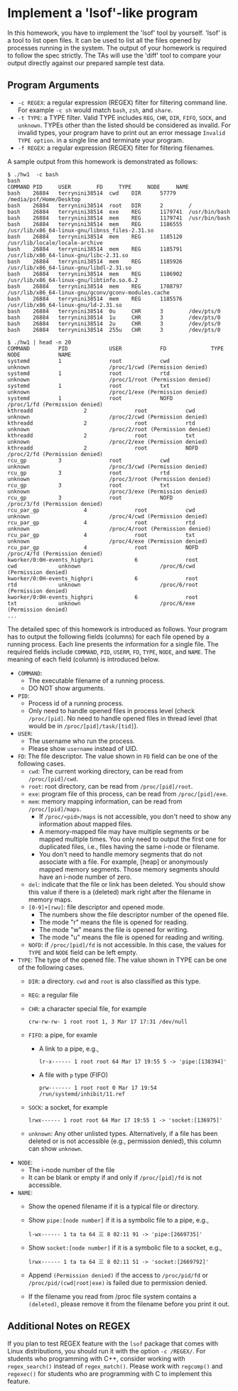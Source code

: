 # Implement a 'lsof'-like program
In this homework, you have to implement the 'lsof' tool by yourself. 'lsof' is a tool to list open files. It can be used to list all the files opened by processes running in the system. The output of your homework is required to follow the spec strictly. The TAs will use the 'diff' tool to compare your output directly against our prepared sample test data.
## Program Arguments

* `-c REGEX`: a regular expression (REGEX) filter for filtering command line. For example `-c sh` would match `bash`, `zsh`, and `share`.
* `-t TYPE`: a TYPE filter. Valid TYPE includes `REG`, `CHR`, `DIR`, `FIFO`, `SOCK`, and `unknown`. TYPEs other than the listed should be considered as invalid. For invalid types, your program have to print out an error message `Invalid TYPE option`. in a single line and terminate your program.
* `-f REGEX`: a regular expression (REGEX) filter for filtering filenames.

A sample output from this homework is demonstrated as follows:
```
$ ./hw1  -c bash
bash
COMMAND PID     USER      	FD     TYPE     NODE     NAME      
bash    26884   terrynini38514	cwd    DIR      57779    /media/psf/Home/Desktop
bash    26884   terrynini38514	root   DIR      2        /         
bash    26884   terrynini38514	exe    REG      1179741  /usr/bin/bash
bash    26884   terrynini38514	mem    REG      1179741  /usr/bin/bash
bash    26884   terrynini38514	mem    REG      1186555  /usr/lib/x86_64-linux-gnu/libnss_files-2.31.so
bash    26884   terrynini38514	mem    REG      1185120  /usr/lib/locale/locale-archive
bash    26884   terrynini38514	mem    REG      1185791  /usr/lib/x86_64-linux-gnu/libc-2.31.so
bash    26884   terrynini38514	mem    REG      1185926  /usr/lib/x86_64-linux-gnu/libdl-2.31.so
bash    26884   terrynini38514	mem    REG      1186902  /usr/lib/x86_64-linux-gnu/libtinfo.so.6.2
bash    26884   terrynini38514	mem    REG      1708797  /usr/lib/x86_64-linux-gnu/gconv/gconv-modules.cache
bash    26884   terrynini38514	mem    REG      1185576  /usr/lib/x86_64-linux-gnu/ld-2.31.so
bash    26884   terrynini38514	0u     CHR      3        /dev/pts/0
bash    26884   terrynini38514	1u     CHR      3        /dev/pts/0
bash    26884   terrynini38514	2u     CHR      3        /dev/pts/0
bash    26884   terrynini38514	255u   CHR      3        /dev/pts/0
```
```
$ ./hw1 | head -n 20
COMMAND         PID             USER            FD              TYPE            NODE            NAME
systemd         1               root            cwd             unknown                         /proc/1/cwd (Permission denied)
systemd         1               root            rtd             unknown                         /proc/1/root (Permission denied)
systemd         1               root            txt             unknown                         /proc/1/exe (Permission denied)
systemd         1               root            NOFD                                            /proc/1/fd (Permission denied)
kthreadd                2               root            cwd             unknown                         /proc/2/cwd (Permission denied)
kthreadd                2               root            rtd             unknown                         /proc/2/root (Permission denied)
kthreadd                2               root            txt             unknown                         /proc/2/exe (Permission denied)
kthreadd                2               root            NOFD                                            /proc/2/fd (Permission denied)
rcu_gp          3               root            cwd             unknown                         /proc/3/cwd (Permission denied)
rcu_gp          3               root            rtd             unknown                         /proc/3/root (Permission denied)
rcu_gp          3               root            txt             unknown                         /proc/3/exe (Permission denied)
rcu_gp          3               root            NOFD                                            /proc/3/fd (Permission denied)
rcu_par_gp              4               root            cwd             unknown                         /proc/4/cwd (Permission denied)
rcu_par_gp              4               root            rtd             unknown                         /proc/4/root (Permission denied)
rcu_par_gp              4               root            txt             unknown                         /proc/4/exe (Permission denied)
rcu_par_gp              4               root            NOFD                                            /proc/4/fd (Permission denied)
kworker/0:0H-events_highpri             6               root            cwd             unknown                         /proc/6/cwd (Permission denied)
kworker/0:0H-events_highpri             6               root            rtd             unknown                         /proc/6/root (Permission denied)
kworker/0:0H-events_highpri             6               root            txt             unknown                         /proc/6/exe (Permission denied)
...
```

The detailed spec of this homework is introduced as follows. Your program has to output the following fields (columns) for each file opened by a running process. Each line presents the information for a single file. The required fields include `COMMAND`, `PID`, `USERM`, `FD`, `TYPE`, `NODE`, and `NAME`. The meaning of each field (column) is introduced below.

* `COMMAND`:
  * The executable filename of a running process.
  * DO NOT show arguments.
* `PID`:
  * Process id of a running process.
  * Only need to handle opened files in process level (check `/proc/[pid]`. No need to handle opened files in thread level (that would be in `/proc/[pid]/task/[tid]`).
* `USER`:
  * The username who run the process.
  * Please show `username` instead of UID.
* `FD`: The file descriptor. The value shown in `FD` field can be one of the following cases.
  * `cwd`: The current working directory, can be read from `/proc/[pid]/cwd`.
  * `root`: root directory, can be read from `/proc/[pid]/root`.
  * `exe`: program file of this process, can be read from `/proc/[pid]/exe`.
  * `mem`: memory mapping information, can be read from `/proc/[pid]/maps`.
    - If `/proc/<pid>/maps` is not accessible, you don't need to show any information about mapped files.
    - A memory-mapped file may have multiple segments or be mapped multiple times. You only need to output the first one for duplicated files, i.e., files having the same i-node or filename.
    - You don't need to handle memory segments that do not associate with a file. For example, [heap] or anonymously mapped memory segments. Those memory segments should have an i-node number of zero.
  * `del`: indicate that the file or link has been deleted. You should show this value if there is a (deleted) mark right after the filename in memory maps.
  * `[0-9]+[rwu]`: file descriptor and opened mode.
    - The numbers show the file descriptor number of the opened file.
    - The mode "r" means the file is opened for reading.
    - The mode "w" means the file is opened for writing.
    - The mode "u" means the file is opened for reading and writing.
  * `NOFD`: if `/proc/[pid]/fd` is not accessible. In this case, the values for `TYPE` and `NODE` field can be left empty.
* `TYPE`: The type of the opened file. The value shown in TYPE can be one of the following cases.
  * `DIR`: a directory. `cwd` and `root` is also classified as this type.
  * `REG`: a regular file
  * `CHR`: a character special file, for example
  
    ```crw-rw-rw- 1 root root 1, 3 Mar 17 17:31 /dev/null```

  * `FIFO`: a pipe, for examle
    - A link to a pipe, e.g.,

        ```lr-x------ 1 root root 64 Mar 17 19:55 5 -> 'pipe:[138394]'```

    - A file with `p` type (FIFO)
  
        ```prw------- 1 root root 0 Mar 17 19:54 /run/systemd/inhibit/11.ref```

  * `SOCK`: a socket, for example
    
    ```lrwx------ 1 root root 64 Mar 17 19:55 1 -> 'socket:[136975]'```

  * `unknown`: Any other unlisted types. Alternatively, if a file has been deleted or is not accessible (e.g., permission denied), this column can show `unknown`.
* `NODE`:
    * The i-node number of the file
    * It can be blank or empty if and only if `/proc/[pid]/fd` is not accessible.
* `NAME`:
  * Show the opened filename if it is a typical file or directory.
  * Show `pipe:[node number]` if it is a symbolic file to a pipe, e.g.,
    
    ```l-wx------ 1 ta ta 64 三 8 02:11 91 -> 'pipe:[2669735]'```

  * Show `socket:[node number]` if it is a symbolic file to a socket, e.g.,
    
    ```lrwx------ 1 ta ta 64 三 8 02:11 51 -> 'socket:[2669792]'```


  * Append  `(Permission denied)` if the access to `/proc/pid/fd` or `/proc/pid/(cwd|root|exe)` is failed due to permission denied.
  * If the filename you read from /proc file system contains a ` (deleted)`, please remove it from the filename before you print it out.
## Additional Notes on REGEX
If you plan to test REGEX feature with the `lsof` package that comes with Linux distributions, you should run it with the option `-c /REGEX/`.
For students who programming with C++, consider working with `regex_search()` instead of `regex_match()`. Please work with `regcomp()` and `regexec()` for students who are programming with C to implement this feature.
